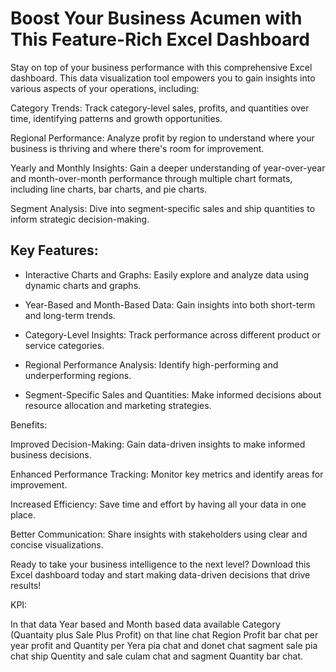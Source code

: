 # Boost Your Business Acumen with This Feature-Rich Excel Dashboard

Stay on top of your business performance with this comprehensive Excel dashboard. This data visualization tool empowers you to gain insights into various aspects of your operations, including:

Category Trends: Track category-level sales, profits, and quantities over time, identifying patterns and growth opportunities.

Regional Performance: Analyze profit by region to understand where your business is thriving and where there's room for improvement.

Yearly and Monthly Insights: Gain a deeper understanding of year-over-year and month-over-month performance through multiple chart formats, including line charts, bar charts, and pie charts.

Segment Analysis: Dive into segment-specific sales and ship quantities to inform strategic decision-making.


## Key Features:

 - Interactive Charts and Graphs: Easily explore and analyze data using dynamic charts and graphs.

 - Year-Based and Month-Based Data: Gain insights into both short-term and long-term trends.

 - Category-Level Insights: Track performance across different product or service categories.

 - Regional Performance Analysis: Identify high-performing and underperforming regions.

 - Segment-Specific Sales and Quantities: Make informed decisions about resource allocation and marketing strategies.


Benefits:

Improved Decision-Making: Gain data-driven insights to make informed business decisions.

Enhanced Performance Tracking: Monitor key metrics and identify areas for improvement.

Increased Efficiency: Save time and effort by having all your data in one place.

Better Communication: Share insights with stakeholders using clear and concise visualizations.

Ready to take your business intelligence to the next level? Download this Excel dashboard today and start making data-driven decisions that drive results!

KPI:

 In that data Year based and Month based data available Category (Quantaity plus Sale Plus Profit) on that line chat Region Profit bar chat per year profit and Quantity per Yera pia chat and donet chat sagment sale pia chat ship Quentity and sale culam chat and sagment Quantity bar chat.
